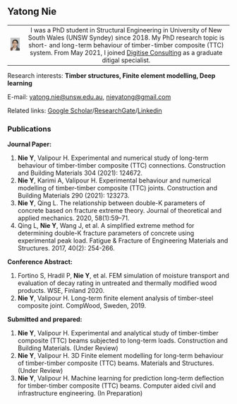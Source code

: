 ## Yatong Nie                             
|                                         |                                         |
|:----------------------------------------:|:---------------------------------------:|
<img src="images/PHOTO6.jpg" width="100">|I was a PhD student in Structural Engineering in University of New South Wales (UNSW Syndey) since 2018. My PhD research topic is short- and long-term behaviour of timber-timber composite (TTC) system. From May 2021, I joined [Digitise Consulting](https://digitiseconsulting.com/) as a graduate ditigal specialist.

Research interests: **Timber structures, Finite element modelling, Deep learning**

E-mail: yatong.nie@unsw.edu.au, nieyatong@gmail.com

Related links: [Google Scholar](https://scholar.google.com/citations?hl=zh-CN&user=39jWzgIAAAAJ)/[ResearchGate](https://www.researchgate.net/profile/Yatong-Nie-2)/[Linkedin](https://www.linkedin.com/in/yatong-nie-18a123108/)


### Publications
**Journal Paper:**
1.	**Nie Y**, Valipour H. Experimental and numerical study of long-term behaviour of timber-timber composite (TTC) connections. Construction and Building Materials 304 (2021): 124672.
2.	**Nie Y**, Karimi A, Valipour H. Experimental behaviour and numerical modelling of timber-timber composite (TTC) joints. Construction and Building Materials 290 (2021): 123273.
3.	**Nie Y**, Qing L. The relationship between double-K parameters of concrete based on fracture extreme theory. Journal of theoretical and applied mechanics. 2020, 58(1):59–71.
4.	Qing L, **Nie Y**, Wang J, et al. A simplified extreme method for determining double-K fracture parameters of concrete using experimental peak load. Fatigue & Fracture of Engineering Materials and Structures. 2017, 40(2): 254-266.  

**Conference Abstract:**
1.	Fortino S, Hradil P, **Nie Y**, et al. FEM simulation of moisture transport and evaluation of decay rating in untreated and thermally modified wood products. WSE, Finland 2020.
2.	**Nie Y**, Valipour H. Long-term finite element analysis of timber-steel composite joint. CompWood, Sweden, 2019.  

**Submitted and prepared:**  
1.	**Nie Y**, Valipour H. Experimental and analytical study of timber-timber composite (TTC) beams subjected to long-term loads. Construction and Building Materials. (Under Review)
2.	**Nie Y**, Valipour H. 3D Finite element modelling for long-term behaviour of timber-timber composite (TTC) beams. Materials and Structures. (Under Review)
3.	**Nie Y**, Valipour H. Machine learning for prediction long-term deflection for timber-timber composite (TTC) beams. Computer aided civil and infrastructure engineering. (In Preparation)



